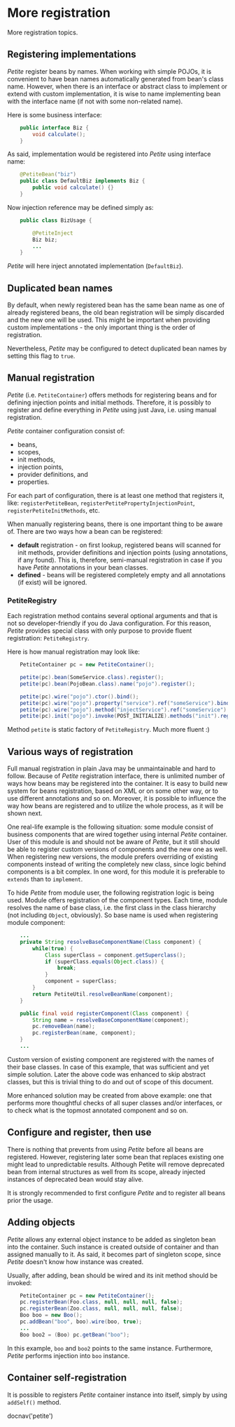 # More registration

More registration topics.

## Registering implementations

*Petite* register beans by names. When working with simple POJOs, it is
convenient to have bean names automatically generated from bean's class
name. However, when there is an interface or abstract class to implement
or extend with custom implementation, it is wise to name implementing
bean with the interface name (if not with some non-related name).

Here is some business interface:

~~~~~ java
    public interface Biz {
    	void calculate();
    }
~~~~~

As said, implementation would be registered into *Petite* using
interface name:

~~~~~ java
    @PetiteBean("biz")
    public class DefaultBiz implements Biz {
    	public void calculate() {}
    }
~~~~~

Now injection reference may be defined simply as:

~~~~~ java
    public class BizUsage {

    	@PetiteInject
    	Biz biz;
    	...
    }
~~~~~

*Petite* will here inject annotated implementation (`DefaultBiz`).

## Duplicated bean names

By default, when newly registered bean has the same bean name as one of
already registered beans, the old bean registration will be simply
discarded and the new one will be used. This might be important when
providing custom implementations - the only important thing is the order
of registration.

Nevertheless, *Petite* may be configured to detect duplicated bean names
by setting this flag to `true`.

## Manual registration

*Petite* (i.e. `PetiteContainer`) offers methods for registering beans
and for defining injection points and initial methods. Therefore, it is
possibly to register and define everything in *Petite* using just Java,
i.e. using manual registration.

*Petite* container configuration consist of:

* beans,
* scopes,
* init methods,
* injection points,
* provider definitions, and
* properties.

For each part of configuration, there is at least one method that
registers it, like: `registerPetiteBean`,
`registerPetitePropertyInjectionPoint`, `registerPetiteInitMethods`,
etc.

When manually registering beans, there is one important thing to be
aware of. There are two ways how a bean can be registered:

* **default** registration - on first lookup, registered beans will
  scanned for init methods, provider definitions and injection points
  (using annotations, if any found). This is, therefore, semi-manual
  registration in case if you have *Petite* annotations in your bean
  classes.
* **defined** - beans will be registered completely empty and all
  annotations (if exist) will be ignored.

### PetiteRegistry

Each registration method contains several optional arguments and that is
not so developer-friendly if you do Java configuration. For this reason,
*Petite* provides special class with only purpose to provide fluent
registration: `PetiteRegistry`.

Here is how manual registration may look like:

~~~~~ java
	PetiteContainer pc = new PetiteContainer();

	petite(pc).bean(SomeService.class).register();
	petite(pc).bean(PojoBean.class).name("pojo").register();

	petite(pc).wire("pojo").ctor().bind();
	petite(pc).wire("pojo").property("service").ref("someService").bind();
	petite(pc).wire("pojo").method("injectService").ref("someService").bind();
	petite(pc).init("pojo").invoke(POST_INITIALIZE).methods("init").register();
~~~~~

Method `petite` is static factory of `PetiteRegistry`. Much more fluent
:)

## Various ways of registration

Full manual registration in plain Java may be unmaintainable and hard to
follow. Because of *Petite* registration interface, there is unlimited
number of ways how beans may be registered into the container. It is
easy to build new system for beans registration, based on XML or on some
other way, or to use different annotations and so on. Moreover, it is
possible to influence the way how beans are registered and to utilize
the whole process, as it will be shown next.

One real-life example is the following situation: some module consist of
business components that are wired together using internal *Petite*
container. User of this module is and should not be aware of *Petite*,
but it still should be able to register custom versions of components
and the new one as well. When registering new versions, the module
prefers overriding of existing components instead of writing the
completely new class, since logic behind components is a bit complex. In
one word, for this module it is preferable to `extends` than to
`implement`.

To hide *Petite* from module user, the following registration logic is
being used. Module offers registration of the component types. Each
time, module resolves the name of base class, i.e. the first class in
the class hierarchy (not including `Object`, obviously). So base name is
used when registering module component:

~~~~~ java
	...
	private String resolveBaseComponentName(Class component) {
		while(true) {
			Class superClass = component.getSuperclass();
			if (superClass.equals(Object.class)) {
				break;
			}
			component = superClass;
		}
		return PetiteUtil.resolveBeanName(component);
	}

	public final void registerComponent(Class component) {
		String name = resolveBaseComponentName(component);
		pc.removeBean(name);
		pc.registerBean(name, component);
	}
	...
~~~~~

Custom version of existing component are registered with the names of
their base classes. In case of this example, that was sufficient and yet
simple solution. Later the above code was enhanced to skip abstract
classes, but this is trivial thing to do and out of scope of this
document.

More enhanced solution may be created from above example: one that
performs more thoughtful checks of all super classes and/or interfaces,
or to check what is the topmost annotated component and so on.

## Configure and register, then use

There is nothing that prevents from using *Petite* before all beans are
registered. However, registering later some bean that replaces existing
one might lead to unpredictable results. Although Petite will remove
deprecated bean from internal structures as well from its scope, already
injected instances of deprecated bean would stay alive.

It is strongly recommended to first configure *Petite* and to register
all beans prior the usage.

## Adding objects

*Petite* allows any external object instance to be added as singleton
bean into the container. Such instance is created outside of container
and than assigned manually to it. As said, it becomes part of singleton
scope, since *Petite* doesn't know how instance was created.

Usually, after adding, bean should be wired and its init method should
be invoked:

~~~~~ java
	PetiteContainer pc = new PetiteContainer();
	pc.registerBean(Foo.class, null, null, null, false);
	pc.registerBean(Zoo.class, null, null, null, false);
	Boo boo = new Boo();
	pc.addBean("boo", boo).wire(boo, true);
	...
	Boo boo2 = (Boo) pc.getBean("boo");
~~~~~

In this example, `boo` and `boo2` points to the same instance.
Furthermore, *Petite* performs injection into `boo` instance.

## Container self-registration

It is possible to registers *Petite* container instance into itself,
simply by using `addSelf()` method.

<js>docnav('petite')</js>